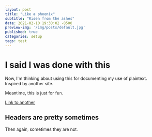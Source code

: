 ```yaml
---
layout: post
title: "Like a phoenix"
subtitle: "Risen from the ashes"
date: 2021-02-10 19:30:02 -0500
preview-img: '/img/posts/default.jpg'
published: true
categories: setup
tags: test
---
```

# I said I was done with this
Now, I'm thinking about using this for documenting my use of plaintext. Inspired by another site.

Meantime, this is just for fun.

[Link to another](Jekyll-categories.md)

## Headers are pretty sometimes
Then again, sometimes they are not.
